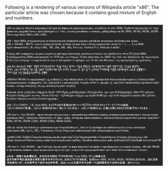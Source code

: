Following is a rendering of various versions of Wikipedia article "x86". The particular article was chosen because it contains good mixture of English and numbers.

![Sample Article Wikipedia x86](wikipedia_x86.png) 
